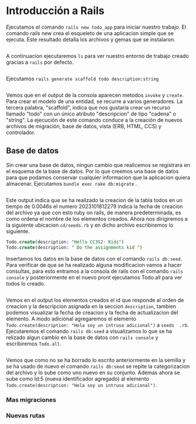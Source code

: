 # Introducción a Rails
Ejecutamos el comando ```rails new todo_app``` para iniciar nuestro trabajo. El comando rails new crea el esqueleto de una aplicacion simple que se ejecuta.
Este resultado detalla los archivos y gemas que se instalaron.

![]()

A continuacion ejecutaremos ```ls``` para ver nuestro entorno de trabajo creado gracias a ```rails``` por defecto.

![]()

Ejecutamos ```rails generate scaffold todo description:string``` 

![]()

Vemos que en el output de la consola aparecen metodos ```invoke``` y ```create```. Para crear el modelo de una entidad, se recurre a varios generadores. La tercera palabra, "scaffold", indica que nos gustaría crear un recurso llamado "todo" con un único atributo "descripcion" de tipo "cadena" o "string". La ejecución de este comando conduce a la creación de nuevos archivos de migración, base de datos, vista (ERB, HTML, CCS) y controlador.

## Base de datos

Sin crear una base de datos, ningun cambio que realicemos se registrara en el esquema de la base de datos. Por lo que creemos una base de datos para que podamos conservar cualquier informacion que la aplicacion quiera almacenar. Ejecutamos ```bundle exec rake db:migrate``` .

![]()

Este output indica que se ha realizado la creacion de la tabla todos en un tiempo de 0.0046s el numero 2023101812279 indica la fecha de creacion del archivo ya que con esto ruby on rails, de manera predeterminada, es como ordena el nombre de los elementos creados. Ahora nos dirigiremos a la siguiente ubicacion ```cd/seeds.rb``` y en dicho archivo escribiremos lo siguiente.

```sql
Todo.create(description: "Hello CC3S2- Kids")
Todo.create(description: " Do the assignments kid ")
```
Insertamos los datos en la base de datos con el comando ```rails db:seed```. Para verificar de que se ha realizado alguna modificacion vamos a hacer consultas, para esto entramos a la consola de rails con el comando ```rails console``` y posteriormente en el nuevo pront ejecutamos Todo.all para ver todos lo creado.

![]()

Vemos en el output los elementos creados el id que responde al orden de creacion y la descripcion asignada en la seccion ```description```, tambien podemos visualizar la fecha de creacion y la fecha de actualizacion del elemento. A modo adicional agregaremos el elemento ```Todo.create(description: "Hola soy un intruso adicional")``` a ```seeds  .rb```. Ejecutaremos el comando ```rails db:seed``` a visualizamos lo que se ha relizado algun cambio en la base de datos con ```rails console``` y escribiremos ```Todo.all```.

![]()

Vemos que como no se ha borrado lo escrito anteriormente en la semilla y se ha usado de nuevo el comando ```rails db:seed``` se repite la categorizacion del archivo y lo sube como uno nuevo en su conjunto. Ademas ahora se sube como Id:5 (nueva identificador  agregado) al elemento ```Todo.create(description: "Hola soy un intruso adicional")```.

### Mas migraciones
### Nuevas rutas




